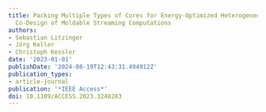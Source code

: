 ```yaml
---
title: Packing Multiple Types of Cores for Energy-Optimized Heterogeneous Hardware-Software
  Co-Design of Moldable Streaming Computations
authors:
- Sebastian Litzinger
- Jörg Keller
- Christoph Kessler
date: '2023-01-01'
publishDate: '2024-08-19T12:43:31.494912Z'
publication_types:
- article-journal
publication: '*IEEE Access*'
doi: 10.1109/ACCESS.2023.3248283
---
```

